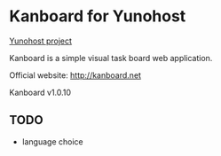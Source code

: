 Kanboard for Yunohost
============

[Yunohost project](https://yunohost.org/#/)

Kanboard is a simple visual task board web application.

Official website: <http://kanboard.net>

Kanboard v1.0.10


TODO
----

- language choice